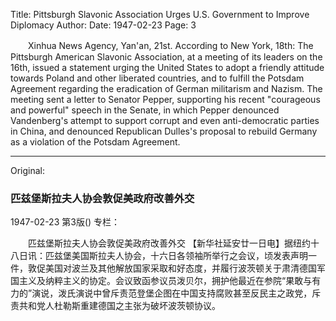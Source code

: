 Title: Pittsburgh Slavonic Association Urges U.S. Government to Improve Diplomacy
Author:
Date: 1947-02-23
Page: 3

　　Xinhua News Agency, Yan'an, 21st. According to New York, 18th: The Pittsburgh American Slavonic Association, at a meeting of its leaders on the 16th, issued a statement urging the United States to adopt a friendly attitude towards Poland and other liberated countries, and to fulfill the Potsdam Agreement regarding the eradication of German militarism and Nazism. The meeting sent a letter to Senator Pepper, supporting his recent "courageous and powerful" speech in the Senate, in which Pepper denounced Vandenberg's attempt to support corrupt and even anti-democratic parties in China, and denounced Republican Dulles's proposal to rebuild Germany as a violation of the Potsdam Agreement.



<hr /> 

Original: 


### 匹兹堡斯拉夫人协会敦促美政府改善外交

1947-02-23
第3版()
专栏：

　　匹兹堡斯拉夫人协会敦促美政府改善外交
    【新华社延安廿一日电】据纽约十八日讯：匹兹堡美国斯拉夫人协会，十六日各领袖所举行之会议，顷发表声明一件，敦促美国对波兰及其他解放国家采取和好态度，并履行波茨顿关于肃清德国军国主义及纳粹主义的协定。会议致函参议员泼贝尔，拥护他最近在参院“果敢与有力的”演说，泼氏演说中曾斥责范登堡企图在中国支持腐败甚至反民主之政党，斥责共和党人杜勒斯重建德国之主张为破坏波茨顿协议。
